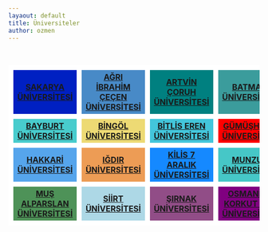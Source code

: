 ```yaml
---
layaout: default
title: Üniversiteler
author: ozmen
---
```


<br>
<table class="unv">
  <tr>
    <th style="background-color: #0020C2; border: 10px solid #FFFFFF"><a href="https://test.uzep.org">SAKARYA ÜNİVERSİTESİ</a></th>
    <th style="background-color: #488AC7; border: 10px solid #FFFFFF"><a href="https://uzep.org">AĞRI İBRAHİM ÇEÇEN ÜNİVERSİTESİ</a></th>
    <th style="background-color: #008080; border: 10px solid #FFFFFF"><a href="https://uzep.org">ARTVİN ÇORUH ÜNİVERSİTESİ</a></th>
    <th style="background-color: #3B9C9C; border: 10px solid #FFFFFF"><a href="https://uzep.org">BATMAN ÜNİVERSİTESİ</a></th>
  </tr>

  <tr>
    <th style="background-color: #48CCCD; border: 10px solid #FFFFFF"><a href="https://uzep.org">BAYBURT ÜNİVERSİTESİ</a></th>
    <th style="background-color: #EDDA74; border: 10px solid #FFFFFF"><a href="https://uzep.org">BİNGÖL ÜNİVERSİTESİ</a></th>
    <th style="background-color: #43C6DB; border: 10px solid #FFFFFF"><a href="https://uzep.org">BİTLİS EREN ÜNİVERSİTESİ</a></th>
    <th style="background-color: #FF0000; border: 10px solid #FFFFFF"><a href="https://uzep.org">GÜMÜŞHANE ÜNİVERSİTESİ</a></th>
  </tr>
  
  <tr>
    <th style="background-color: #56A5EC; border: 10px solid #FFFFFF"><a href="https://uzep.org">HAKKARİ ÜNİVERSİTESİ</a></th>
    <th style="background-color: #ED9C55; border: 10px solid #FFFFFF"><a href="https://uzep.org">IĞDIR ÜNİVERSİTESİ</a></th>
    <th style="background-color: #1589FF; border: 10px solid #FFFFFF"><a href="https://uzep.org">KİLİS 7 ARALIK ÜNİVERSİTESİ</a></th>
    <th style="background-color: #46C7C7; border: 10px solid #FFFFFF"><a href="https://uzep.org">MUNZUR ÜNİVERSİTESİ</a></th>
  </tr>
  
  <tr>
    <th style="background-color: #4E9258; border: 10px solid #FFFFFF"><a href="https://uzep.org">MUŞ ALPARSLAN ÜNİVERSİTESİ</a></th>
    <th style="background-color: #ADD8E6; border: 10px solid #FFFFFF"><a href="https://uzep.org">SİİRT ÜNİVERSİTESİ</a></th>
    <th style="background-color: #914D87; border: 10px solid #FFFFFF"><a href="https://uzep.org">ŞIRNAK ÜNİVERSİTESİ</a></th>
    <th style="background-color: #800080; border: 10px solid #FFFFFF"><a href="https://uzep.org">OSMANİYE KORKUT ATA ÜNİVERSİTESİ</a></th>
  </tr>

</table>
